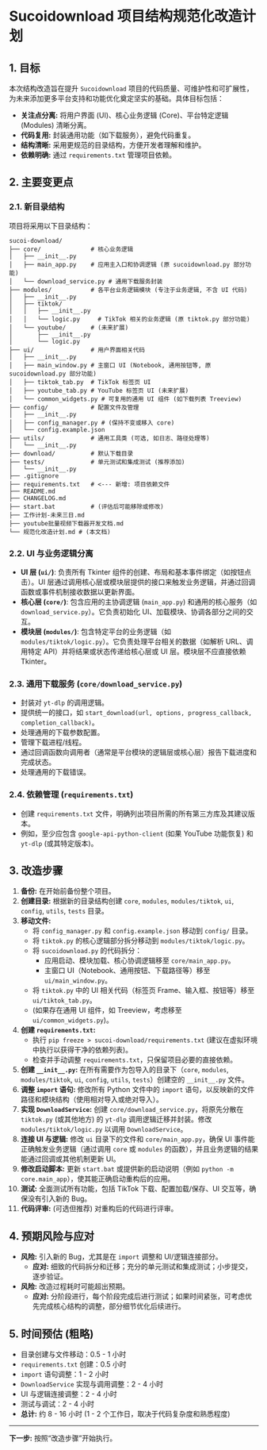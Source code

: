 # Sucoidownload 项目结构规范化改造计划

## 1. 目标

本次结构改造旨在提升 `Sucoidownload` 项目的代码质量、可维护性和可扩展性，为未来添加更多平台支持和功能优化奠定坚实的基础。具体目标包括：

*   **关注点分离:** 将用户界面 (UI)、核心业务逻辑 (Core)、平台特定逻辑 (Modules) 清晰分离。
*   **代码复用:** 封装通用功能（如下载服务），避免代码重复。
*   **结构清晰:** 采用更规范的目录结构，方便开发者理解和维护。
*   **依赖明确:** 通过 `requirements.txt` 管理项目依赖。

## 2. 主要变更点

### 2.1. 新目录结构

项目将采用以下目录结构：

```
sucoi-download/
├── core/              # 核心业务逻辑
│   ├── __init__.py
│   ├── main_app.py    # 应用主入口和协调逻辑 (原 sucoidownload.py 部分功能)
│   └── download_service.py # 通用下载服务封装
├── modules/           # 各平台业务逻辑模块 (专注于业务逻辑, 不含 UI 代码)
│   ├── __init__.py
│   ├── tiktok/
│   │   ├── __init__.py
│   │   └── logic.py     # TikTok 相关的业务逻辑 (原 tiktok.py 部分功能)
│   └── youtube/       # (未来扩展)
│       ├── __init__.py
│       └── logic.py
├── ui/                # 用户界面相关代码
│   ├── __init__.py
│   ├── main_window.py # 主窗口 UI (Notebook, 通用按钮等, 原 sucoidownload.py 部分功能)
│   ├── tiktok_tab.py  # TikTok 标签页 UI
│   ├── youtube_tab.py # YouTube 标签页 UI (未来扩展)
│   └── common_widgets.py # 可复用的通用 UI 组件 (如下载列表 Treeview)
├── config/            # 配置文件及管理
│   ├── __init__.py
│   ├── config_manager.py # (保持不变或移入 core)
│   └── config.example.json
├── utils/             # 通用工具类 (可选, 如日志、路径处理等)
│   └── __init__.py
├── download/          # 默认下载目录
├── tests/             # 单元测试和集成测试 (推荐添加)
│   └── __init__.py
├── .gitignore
├── requirements.txt   # <--- 新增: 项目依赖文件
├── README.md
├── CHANGELOG.md
├── start.bat          # (评估后可能移除或修改)
├── 工作计划-未来三日.md
├── youtube批量视频下载器开发文档.md
└── 规范化改造计划.md # (本文档)
```

### 2.2. UI 与业务逻辑分离

*   **UI 层 (`ui/`)**: 负责所有 Tkinter 组件的创建、布局和基本事件绑定（如按钮点击）。UI 层通过调用核心层或模块层提供的接口来触发业务逻辑，并通过回调函数或事件机制接收数据以更新界面。
*   **核心层 (`core/`)**: 包含应用的主协调逻辑 (`main_app.py`) 和通用的核心服务（如 `download_service.py`）。它负责初始化 UI、加载模块、协调各部分之间的交互。
*   **模块层 (`modules/`)**: 包含特定平台的业务逻辑（如 `modules/tiktok/logic.py`）。它负责处理平台相关的数据（如解析 URL、调用特定 API）并将结果或状态传递给核心层或 UI 层。模块层不应直接依赖 Tkinter。

### 2.3. 通用下载服务 (`core/download_service.py`)

*   封装对 `yt-dlp` 的调用逻辑。
*   提供统一的接口，如 `start_download(url, options, progress_callback, completion_callback)`。
*   处理通用的下载参数配置。
*   管理下载进程/线程。
*   通过回调函数向调用者（通常是平台模块的逻辑层或核心层）报告下载进度和完成状态。
*   处理通用的下载错误。

### 2.4. 依赖管理 (`requirements.txt`)

*   创建 `requirements.txt` 文件，明确列出项目所需的所有第三方库及其建议版本。
*   例如，至少应包含 `google-api-python-client` (如果 YouTube 功能恢复) 和 `yt-dlp` (或其特定版本)。

## 3. 改造步骤

1.  **备份:** 在开始前备份整个项目。
2.  **创建目录:** 根据新的目录结构创建 `core`, `modules`, `modules/tiktok`, `ui`, `config`, `utils`, `tests` 目录。
3.  **移动文件:**
    *   将 `config_manager.py` 和 `config.example.json` 移动到 `config/` 目录。
    *   将 `tiktok.py` 的核心逻辑部分拆分移动到 `modules/tiktok/logic.py`。
    *   将 `sucoidownload.py` 的代码拆分：
        *   应用启动、模块加载、核心协调逻辑移至 `core/main_app.py`。
        *   主窗口 UI（Notebook、通用按钮、下载路径等）移至 `ui/main_window.py`。
    *   将 `tiktok.py` 中的 UI 相关代码（标签页 Frame、输入框、按钮等）移至 `ui/tiktok_tab.py`。
    *   (如果存在通用 UI 组件，如 Treeview，考虑移至 `ui/common_widgets.py`)。
4.  **创建 `requirements.txt`:**
    *   执行 `pip freeze > sucoi-download/requirements.txt` (建议在虚拟环境中执行以获得干净的依赖列表)。
    *   检查并手动调整 `requirements.txt`，只保留项目必要的直接依赖。
5.  **创建 `__init__.py`:** 在所有需要作为包导入的目录下（`core`, `modules`, `modules/tiktok`, `ui`, `config`, `utils`, `tests`）创建空的 `__init__.py` 文件。
6.  **调整 `import` 语句:** 修改所有 Python 文件中的 `import` 语句，以反映新的文件路径和模块结构（使用相对导入或绝对导入）。
7.  **实现 `DownloadService`:** 创建 `core/download_service.py`，将原先分散在 `tiktok.py` (或其他地方) 的 `yt-dlp` 调用逻辑迁移并封装。修改 `modules/tiktok/logic.py` 以调用 `DownloadService`。
8.  **连接 UI 与逻辑:** 修改 `ui` 目录下的文件和 `core/main_app.py`，确保 UI 事件能正确触发业务逻辑（通过调用 `core` 或 `modules` 的函数），并且业务逻辑的结果能通过回调或其他机制更新 UI。
9.  **修改启动脚本:** 更新 `start.bat` 或提供新的启动说明（例如 `python -m core.main_app`），使其能正确启动重构后的应用。
10. **测试:** 全面测试所有功能，包括 TikTok 下载、配置加载/保存、UI 交互等，确保没有引入新的 Bug。
11. **代码评审:** (可选但推荐) 对重构后的代码进行评审。

## 4. 预期风险与应对

*   **风险:** 引入新的 Bug，尤其是在 `import` 调整和 UI/逻辑连接部分。
    *   **应对:** 细致的代码拆分和迁移；充分的单元测试和集成测试；小步提交，逐步验证。
*   **风险:** 改造过程耗时可能超出预期。
    *   **应对:** 分阶段进行，每个阶段完成后进行测试；如果时间紧张，可考虑优先完成核心结构的调整，部分细节优化后续进行。

## 5. 时间预估 (粗略)

*   目录创建与文件移动：0.5 - 1 小时
*   `requirements.txt` 创建：0.5 小时
*   `import` 语句调整：1 - 2 小时
*   `DownloadService` 实现与调用调整：2 - 4 小时
*   UI 与逻辑连接调整：2 - 4 小时
*   测试与调试：2 - 4 小时
*   **总计:** 约 8 - 16 小时 (1 - 2 个工作日，取决于代码复杂度和熟悉程度)

---

**下一步:** 按照“改造步骤”开始执行。